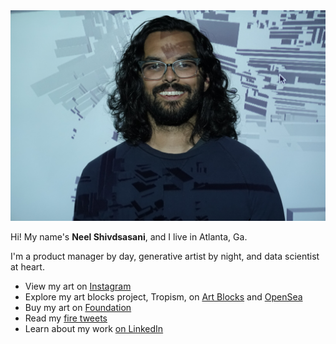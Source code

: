 
<img src="profile.JPG" width="658">

Hi! My name's **Neel Shivdsasani**, and I live in Atlanta, Ga.

I'm a product manager by day, generative artist by night, and data scientist at heart.

* View my art on [Instagram](https://instagram.com/neel.shivdasani)
* Explore my art blocks project, Tropism, on [Art Blocks](https://www.artblocks.io/project/224) and [OpenSea](https://opensea.io/collection/tropism-by-neel-shivdasani)
* Buy my art on [Foundation](https://foundation.app/0xB981c2ca4682EB4Aa5b1856de35B6dF385a54DA6)
* Read my [fire tweets](https://twitter.com/dataneel)
* Learn about my work [on LinkedIn](https://www.linkedin.com/in/neelshivdasani/)

